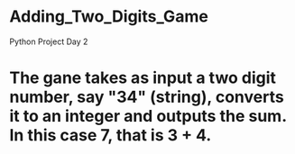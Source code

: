 # Adding_Two_Digits_Game
Python Project Day 2
# The gane takes as input a two digit number, say "34" (string), converts it to an integer and outputs the sum. In this case 7, that is 3 + 4. 

